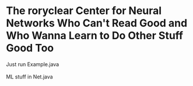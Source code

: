 # The roryclear Center for Neural Networks Who Can't Read Good and Who Wanna Learn to Do Other Stuff Good Too

Just run Example.java<br/><br/>
ML stuff in Net.java
